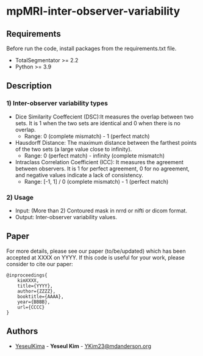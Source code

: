 # mpMRI-inter-observer-variability


## Requirements
Before run the code, install packages from the requirements.txt file. 
- TotalSegmentator >= 2.2
- Python >= 3.9


## Description

### 1) Inter-observer variability types
* Dice Similarity Coeffecient (DSC):It measures the overlap between two sets. It is 1 when the two sets are identical and 0 when there is no overlap.
    - Range: 0 (complete mismatch) - 1 (perfect match)
* Hausdorff Distance: The maximum distance between the farthest points of the two sets (a large value close to infinity).
    - Range: 0 (perfect match) - infinity (complete mismatch)
* Intraclass Correlation Coefficient (ICC): It measures the agreement between observers. It is 1 for perfect agreement, 0 for no agreement, and negative values indicate a lack of consistency.
    - Range: [-1, 1] / 0 (complete mismatch) - 1 (perfect match)

  
### 2) Usage
- Input: (More than 2) Contoured mask in nrrd or nifti or dicom format.
- Output: Inter-observer variability values. 


## Paper
For more details, please see our paper (to/be/updated) which has been accepted at XXXX on YYYY. 
If this code is useful for your work, please consider to cite our paper:
```
@inproceedings{
    kimXXXX,
    title={YYYY},
    author={ZZZZ},
    booktitle={AAAA},
    year={BBBB},
    url={CCCC}
}
```

## Authors
  - [YeseulKima](https://github.com/YeseulKima) - **Yeseul Kim** - <YKim23@mdanderson.org>
